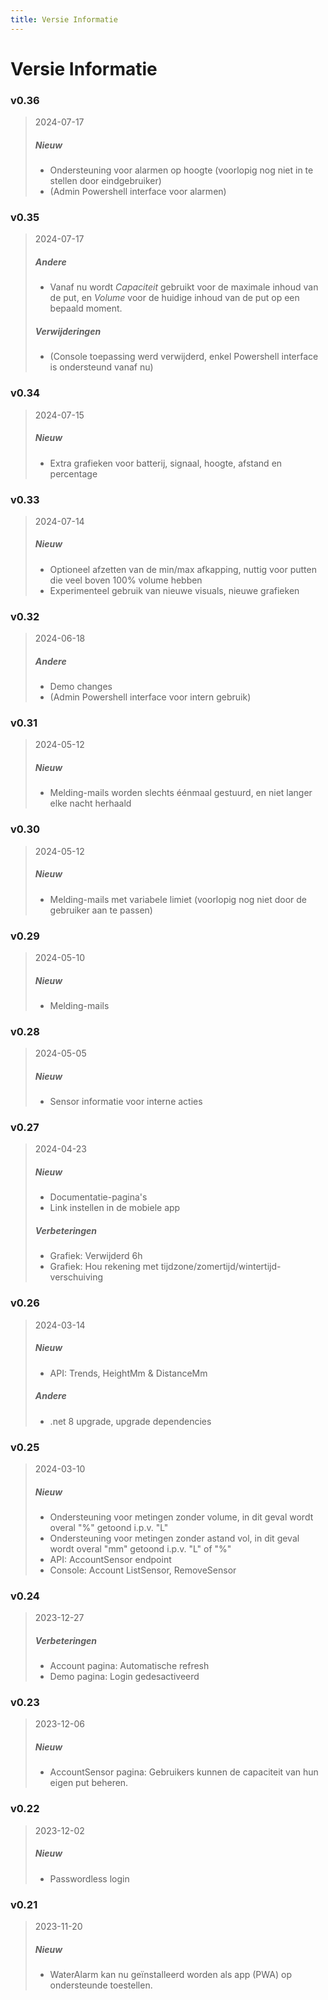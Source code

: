 ```yaml
---
title: Versie Informatie
---
```


# Versie Informatie

<!--
### vNext

> yyyy-mm-dd
>
> ##### Nieuw
> *
> *
>
> ##### Verbeteringen
> *
> *
>
> ##### Andere
> *
> *
-->

### v0.36
> 2024-07-17
> ##### Nieuw
> * Ondersteuning voor alarmen op hoogte (voorlopig nog niet in te stellen door eindgebruiker)
> * (Admin Powershell interface voor alarmen)

### v0.35
> 2024-07-17
> ##### Andere
> * Vanaf nu wordt *Capaciteit* gebruikt voor de maximale inhoud van de put, en *Volume* voor de huidige inhoud van de put op een bepaald moment. 
> ##### Verwijderingen
> * (Console toepassing werd verwijderd, enkel Powershell interface is ondersteund vanaf nu)

### v0.34
> 2024-07-15
> ##### Nieuw
> * Extra grafieken voor batterij, signaal, hoogte, afstand en percentage

### v0.33
> 2024-07-14
> ##### Nieuw
> * Optioneel afzetten van de min/max afkapping, nuttig voor putten die veel boven 100% volume hebben
> * Experimenteel gebruik van nieuwe visuals, nieuwe grafieken

### v0.32
> 2024-06-18
> ##### Andere
> * Demo changes
> * (Admin Powershell interface voor intern gebruik)

### v0.31
> 2024-05-12
> ##### Nieuw
> * Melding-mails worden slechts éénmaal gestuurd, en niet langer elke nacht herhaald

### v0.30
> 2024-05-12
> ##### Nieuw
> * Melding-mails met variabele limiet (voorlopig nog niet door de gebruiker aan te passen)

### v0.29
> 2024-05-10
> ##### Nieuw
> * Melding-mails

### v0.28
> 2024-05-05
> ##### Nieuw
> * Sensor informatie voor interne acties

### v0.27
> 2024-04-23
> ##### Nieuw
> * Documentatie-pagina's
> * Link instellen in de mobiele app
> ##### Verbeteringen
> * Grafiek: Verwijderd 6h
> * Grafiek: Hou rekening met tijdzone/zomertijd/wintertijd-verschuiving

### v0.26
> 2024-03-14
> ##### Nieuw
> * API: Trends, HeightMm & DistanceMm
> ##### Andere
> * .net 8 upgrade, upgrade dependencies

### v0.25
> 2024-03-10
> ##### Nieuw
> * Ondersteuning voor metingen zonder volume, in dit geval wordt overal "%"
>   getoond i.p.v. "L"
> * Ondersteuning voor metingen zonder astand vol, in dit geval wordt overal "mm"
>   getoond i.p.v. "L" of "%"
> * API: AccountSensor endpoint
> * Console: Account ListSensor, RemoveSensor

### v0.24
> 2023-12-27
> ##### Verbeteringen
> * Account pagina: Automatische refresh
> * Demo pagina: Login gedesactiveerd

### v0.23
> 2023-12-06
> ##### Nieuw
> * AccountSensor pagina: Gebruikers kunnen de capaciteit van hun eigen put beheren.

### v0.22
> 2023-12-02
> ##### Nieuw
> * Passwordless login

### v0.21
> 2023-11-20
> ##### Nieuw
> * WaterAlarm kan nu geïnstalleerd worden als app (PWA) op ondersteunde toestellen. 
